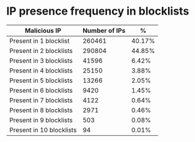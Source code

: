 # IP presence frequency in blocklists
| Malicious IP | Number of IPs | % |
|----|----|----|
| Present in 1 blocklist | 260461 | 40.17% |
| Present in 2 blocklists | 290804 | 44.85% |
| Present in 3 blocklists | 41596 | 6.42% |
| Present in 4 blocklists | 25150 | 3.88% |
| Present in 5 blocklists | 13266 | 2.05% |
| Present in 6 blocklists | 9420 | 1.45% |
| Present in 7 blocklists | 4122 | 0.64% |
| Present in 8 blocklists | 2971 | 0.46% |
| Present in 9 blocklists | 503 | 0.08% |
| Present in 10 blocklists | 94 | 0.01% |
